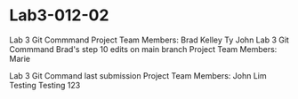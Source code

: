 # Lab3-012-02
Lab 3 Git Commmand
Project Team Members:
Brad Kelley
Ty
John
Lab 3 Git Commmand Brad's step 10 edits on main branch
Project Team Members: Marie

Lab 3 Git Command last submission 
Project Team Members: John Lim
Testing Testing 123

